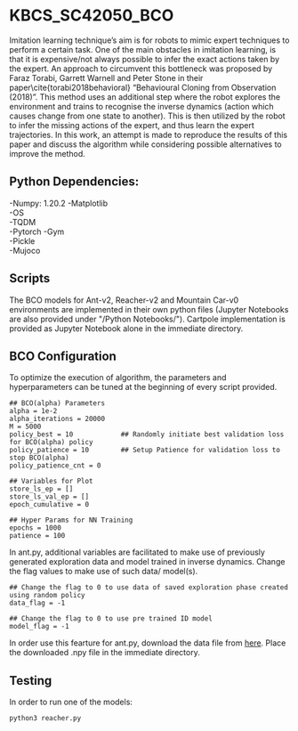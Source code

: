 # KBCS_SC42050_BCO
Imitation learning technique’s aim is for robots to mimic expert techniques to perform a certain task. One of the main obstacles in imitation learning, is that it is expensive/not always possible to infer the exact actions taken by the expert. An approach to circumvent this bottleneck was proposed by Faraz Torabi, Garrett Warnell and Peter Stone in their paper\cite{torabi2018behavioral} “Behavioural Cloning from Observation (2018)”. This method uses an additional step where the robot explores the environment and trains to recognise the inverse dynamics (action which causes change from one state to another). This is then utilized by the robot to infer the missing actions of the expert, and thus learn the expert trajectories. In this work, an attempt is made to reproduce the results of this paper and discuss the algorithm while considering possible alternatives to improve the method.

## Python Dependencies:  
-Numpy: 1.20.2
-Matplotlib  
-OS  
-TQDM  
-Pytorch
-Gym  
-Pickle  
-Mujoco  

## Scripts
The BCO models for Ant-v2, Reacher-v2 and Mountain Car-v0 environments are implemented in their own python files (Jupyter Notebooks are also provided under "/Python Notebooks/"). Cartpole implementation is provided as Jupyter Notebook alone in the immediate directory.

## BCO Configuration
To optimize the execution of algorithm, the parameters and hyperparameters can be tuned at the beginning of every script provided. 
```
## BCO(alpha) Parameters
alpha = 1e-2
alpha_iterations = 20000
M = 5000
policy_best = 10            ## Randomly initiate best validation loss for BCO(alpha) policy
policy_patience = 10        ## Setup Patience for validation loss to stop BCO(alpha)
policy_patience_cnt = 0

## Variables for Plot
store_ls_ep = []
store_ls_val_ep = []
epoch_cumulative = 0

## Hyper Params for NN Training
epochs = 1000
patience = 100
```
In ant.py, additional variables are facilitated to make use of previously generated exploration data and model trained in inverse dynamics. Change the flag values to make use of such data/ model(s).
```
## Change the flag to 0 to use data of saved exploration phase created using random policy
data_flag = -1

## Change the flag to 0 to use pre trained ID model
model_flag = -1
```
In order use this fearture for ant.py, download the data file from [here](https://drive.google.com/file/d/1xGtZBdC4JUzr_VNKhjZrGhblIpnq5QtV/view?usp=sharing). Place the downloaded .npy file in the immediate directory.

## Testing
In order to run one of the models:  
```
python3 reacher.py
```
